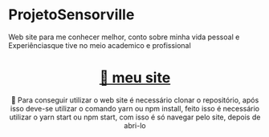 # ProjetoSensorville
Web site para me conhecer melhor, conto sobre minha vida pessoal e Experiênciasque tive no meio academico e profissional

<h1 align="center">
    <a href="https://miguelangelocarach-sensorville.netlify.app">🔗 meu site</a>
</h1>
<p align="center">🚀 Para conseguir utilizar o web site é necessário clonar o repositório, após isso deve-se utilizar o comando yarn ou npm install, feito isso é necessário utilizar o yarn start ou npm start, com isso é só navegar pelo site, depois de abri-lo</p>

